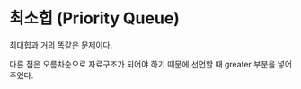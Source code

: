 # 최소힙 (Priority Queue)

최대힙과 거의 똑같은 문제이다.

다른 점은 오름차순으로 자료구조가 되어야 하기 때문에 선언할 때 greater<int> 부분을 넣어주었다.

